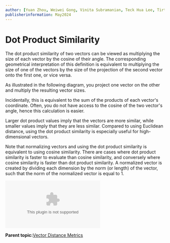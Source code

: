 ```yaml
---
author: [Yuan Zhou, Weiwei Gong, Vinita Subramanian, Teck Hua Lee, Tirthankar Lahiri, Shasank Chavan, Sebastian DeLaHoz, Roger Ford, Rohan Aggarwal, Mark Hornick, Malavika S P, Harichandan Roy, George Krupka, Doug Hood, Dinesh Das, David Jiang, Boriana Milenova, Bonnie Xia, Aurosish Mishra, Angela Amor, Agnivo Saha, Aleksandra Czarlinska, Ramya P, Usha Krishnamurthy, Tulika Das, Suresh Rajan, Sarika Surampudi, Sarah Hirschfeld, Prakash Jashnani, Jody Glover, Jessica True, Mamata Basapur, Maitreyee Chaliha, Gunjan Jain, Frederick Kush, Douglas Williams, Binika Kumar, Jean-Francois Verrier]
publisherinformation: May2024
---
```


# Dot Product Similarity

The dot product similarity of two vectors can be viewed as multiplying the size of each vector by the cosine of their angle. The corresponding geometrical interpretation of this definition is equivalent to multiplying the size of one of the vectors by the size of the projection of the second vector onto the first one, or vice versa.

As illustrated in the following diagram, you project one vector on the other and multiply the resulting vector sizes.

Incidentally, this is equivalent to the sum of the products of each vector's coordinate. Often, you do not have access to the cosine of the two vector's angle, hence this calculation is easier.

Larger dot product values imply that the vectors are more similar, while smaller values imply that they are less similar. Compared to using Euclidean distance, using the dot product similarity is especially useful for high-dimensional vectors.

Note that normalizing vectors and using the dot product similarity is equivalent to using cosine similarity. There are cases where dot product similarity is faster to evaluate than cosine similarity, and conversely where cosine similarity is faster than dot product similarity. A normalized vector is created by dividing each dimension by the norm \(or length\) of the vector, such that the norm of the normalized vector is equal to 1.

![](GUID-CF0DCD58-3ED3-430D-ABB2-637C211AC926-print.eps)

**Parent topic:**[Vector Distance Metrics](GUID-DBC136C1-7C63-4B7F-902B-2289FF375560.md)

